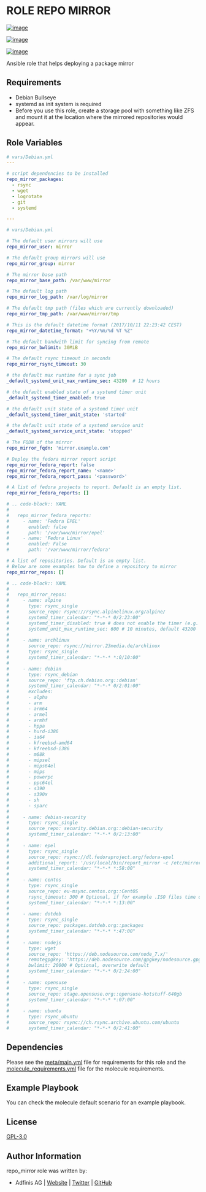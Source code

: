 # ROLE REPO MIRROR

[![image](https://img.shields.io/github/license/adfinis-sygroup/ansible-role-repo_mirror.svg?style=flat-square)](https://github.com/adfinis-sygroup/ansible-role-repo_mirror/blob/master/LICENSE)

[![image](https://img.shields.io/travis/adfinis-sygroup/ansible-role-repo_mirror.svg?style=flat-square)](https://github.com/adfinis-sygroup/ansible-role-repo_mirror)

[![image](https://img.shields.io/badge/galaxy-adfinis--sygroup.repo_mirror-660198.svg?style=flat-square)](https://galaxy.ansible.com/adfinis-sygroup/repo_mirror)

Ansible role that helps deploying a package mirror

## Requirements

-   Debian Bullseye
-   systemd as init system is required
-   Before you use this role, create a storage pool with something like
    ZFS and mount it at the location where the mirrored repositories
    would appear.

## Role Variables

```yaml
# vars/Debian.yml
---

# script dependencies to be installed
repo_mirror_packages:
  - rsync
  - wget
  - logrotate
  - git
  - systemd
```

```yaml
---

# vars/Debian.yml

# The default user mirrors will use
repo_mirror_user: mirror

# The default group mirrors will use
repo_mirror_group: mirror

# The mirror base path
repo_mirror_base_path: /var/www/mirror

# The default log path
repo_mirror_log_path: /var/log/mirror

# The default tmp path (files which are currently downloaded)
repo_mirror_tmp_path: /var/www/mirror/tmp

# This is the default datetime format (2017/10/11 22:23:42 CEST)
repo_mirror_datetime_format: "+%Y/%m/%d %T %Z"

# The default bandwith limit for syncing from remote
repo_mirror_bwlimit: 30MiB

# The default rsync timeout in seconds
repo_mirror_rsync_timeout: 30

# the default max runtime for a sync job
_default_systemd_unit_max_runtime_sec: 43200  # 12 hours

# the default enabled state of a systemd timer unit
_default_systemd_timer_enabled: true

# the default unit state of a systemd timer unit
_default_systemd_timer_unit_state: 'started'

# the default unit state of a systemd service unit
_default_systemd_service_unit_state: 'stopped'

# The FQDN of the mirror
repo_mirror_fqdn: 'mirror.example.com'

# Deploy the fedora mirror report script
repo_mirror_fedora_report: false
repo_mirror_fedora_report_name: '<name>'
repo_mirror_fedora_report_pass: '<password>'

# A list of fedora projects to report. Default is an empty list.
repo_mirror_fedora_reports: []

# .. code-block:: YAML
#
#   repo_mirror_fedora_reports:
#     - name: 'Fedora EPEL'
#       enabled: false
#       path: '/var/www/mirror/epel'
#     - name: 'Fedora Linux'
#       enabled: False
#       path: '/var/www/mirror/fedora'

# A list of repositories. Default is an empty list.
# Below are some examples how to define a repository to mirror
repo_mirror_repos: []

# .. code-block:: YAML
#
#   repo_mirror_repos:
#     - name: alpine
#       type: rsync_single
#       source_repo: rsync://rsync.alpinelinux.org/alpine/
#       systemd_timer_calendar: "*-*-* 0/2:23:00"
#       systemd_timer_disabled: true # does not enable the timer (e.g. will not be started on boot), default false
#       systemd_unit_max_runtime_sec: 600 # 10 minutes, default 43200
#
#     - name: archlinux
#       source_repo: rsync://mirror.23media.de/archlinux
#       type: rsync_single
#       systemd_timer_calendar: "*-*-* *:0/10:00"
#
#     - name: debian
#       type: rsync_debian
#       source_repo: 'ftp.ch.debian.org::debian'
#       systemd_timer_calendar: "*-*-* 0/2:01:00"
#       excludes:
#       - alpha
#       - arm
#       - arm64
#       - armel
#       - armhf
#       - hppa
#       - hurd-i386
#       - ia64
#       - kfreebsd-amd64
#       - kfreebsd-i386
#       - m68k
#       - mipsel
#       - mips64el
#       - mips
#       - powerpc
#       - ppc64el
#       - s390
#       - s390x
#       - sh
#       - sparc
#
#     - name: debian-security
#       type: rsync_single
#       source_repo: security.debian.org::debian-security
#       systemd_timer_calendar: "*-*-* 0/2:13:00"
#
#     - name: epel
#       type: rsync_single
#       source_repo: rsync://dl.fedoraproject.org/fedora-epel
#       additional_report: '/usr/local/bin/report_mirror -c /etc/mirror/fedora_report.conf'
#       systemd_timer_calendar: "*-*-* *:58:00"
#
#     - name: centos
#       type: rsync_single
#       source_repo: eu-msync.centos.org::CentOS
#       rsync_timeout: 300 # Optional, if for example .ISO files time out
#       systemd_timer_calendar: "*-*-* *:13:00"
#
#     - name: dotdeb
#       type: rsync_single
#       source_repo: packages.dotdeb.org::packages
#       systemd_timer_calendar: "*-*-* *:47:00"
#
#     - name: nodejs
#       type: wget
#       source_repo: 'https://deb.nodesource.com/node_7.x/'
#       remotegpgkey: 'https://deb.nodesource.com/gpgkey/nodesource.gpg.key'
#       bwlimit: 20000 # Optional, overwrite default
#       systemd_timer_calendar: "*-*-* 0/2:24:00"
#
#     - name: opensuse
#       type: rsync_single
#       source_repo: stage.opensuse.org::opensuse-hotstuff-640gb
#       systemd_timer_calendar: "*-*-* *:07:00"
#
#     - name: ubuntu
#       type: rsync_ubuntu
#       source_repo: rsync://ch.rsync.archive.ubuntu.com/ubuntu
#       systemd_timer_calendar: "*-*-* 0/2:41:00"
```

## Dependencies

Please see the [meta/main.yml](https://github.com/adfinis/ansible-role-repo_mirror/blob/master/meta/main.yml) file for requirements for
this role and the [molecule_requirements.yml](https://github.com/adfinis/ansible-role-repo_mirror/blob/master/molecule_requirements.yml) file for the
molecule requirements.

## Example Playbook

You can check the molecule default scenario for an example playbook.

## License

[GPL-3.0](https://github.com/adfinis/ansible-role-repo_mirror/blob/master/LICENSE)

## Author Information

repo_mirror role was written by:

-   Adfinis AG | [Website](https://www.adfinis.com/) \|
    [Twitter](https://twitter.com/adfinissygroup) \|
    [GitHub](https://github.com/adfinis-sygroup)
